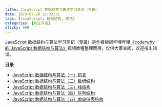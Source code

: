 ```yaml
---
title: JavaScript 数据结构与算法学习笔记（专辑）
date: 2020-07-20 22:32:31
tags: [JavaScript, 数据结构, 算法]
categories: [算法专辑]
sticky: 999
---
```


JavaScript 数据结构与算法学习笔记（专辑）是作者根据哔哩哔哩[《coderwhy 的 JavaScript 数据结构与算法》](https://www.bilibili.com/video/BV1x7411L7Q7?p=1)视频教程整理而得，仅供大家查阅，欢迎指出错误。

**目录**
- [JavaScript 数据结构与算法（一）前言](/2020/07/JavaScript数据结构与算法（一）前言/)
- [JavaScript 数据结构与算法（二）数组结构](/2020/07/JavaScript数据结构与算法（二）数组结构/)
- [JavaScript 数据结构与算法（三）栈结构](/2020/07/JavaScript数据结构与算法（三）栈结构/)
- [JavaScript 数据结构与算法（四）队列结构](/2020/07/JavaScript数据结构与算法（四）队列结构/)
- [JavaScript 数据结构与算法（五）单向链表结构](/2020/07/JavaScript数据结构与算法（五）单向链表结构/)
